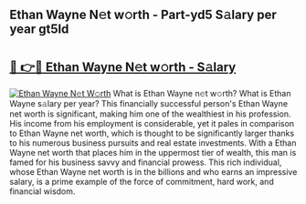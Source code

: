 ## Ethan Wayne N𝚎t w𝚘rth - Part-yd5 S𝚊lary per year gt5Id

# <h2><a href="http://gc2grr.nevu.top/?p=Ethan+Wayne">🔗 👉🔴 Ethan Wayne N𝚎t w𝚘rth - S𝚊lary</a></h2>

[![Ethan Wayne N𝚎t W𝚘rth](https://i.imgur.com/Oavwk0R.jpeg)](http://gc2grr.nevu.top/?p=Ethan+Wayne)
What is Ethan Wayne n𝚎t w𝚘rth? What is Ethan Wayne s𝚊lary per year?
This financially successful person's Ethan Wayne net worth is significant, making him one of the wealthiest in his profession. His income from his employment is considerable, yet it pales in comparison to Ethan Wayne net worth, which is thought to be significantly larger thanks to his numerous business pursuits and real estate investments. With a Ethan Wayne net worth that places him in the uppermost tier of wealth, this man is famed for his business savvy and financial prowess. This rich individual, whose Ethan Wayne net worth is in the billions and who earns an impressive salary, is a prime example of the force of commitment, hard work, and financial wisdom.
